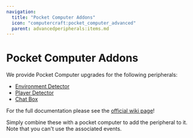 ```yaml
---
navigation:
  title: "Pocket Computer Addons"
  icon: "computercraft:pocket_computer_advanced"
  parent: advancedperipherals:items.md
---
```


# Pocket Computer Addons

We provide Pocket Computer upgrades for the following peripherals:
- <Color id="blue">[Environment Detector](../environment_detector.md)</Color>
- <Color id="blue">[Player Detector](../player_detector.md)</Color>
- <Color id="blue">[Chat Box](../chat_box.md)</Color>

For the full documentation please see the <Color id="blue">[official wiki page](https://docs.intelligence-modding.de/items/pocket_computer/)</Color>!

Simply combine these with a pocket computer to add the peripheral to it. Note that you can't use the associated events.

